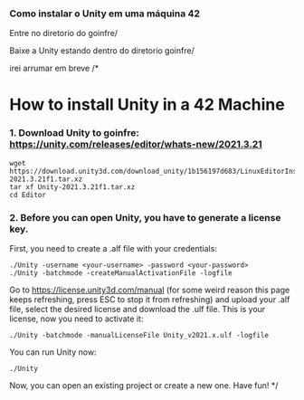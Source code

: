### Como instalar o Unity em uma máquina 42

Entre no diretorio do goinfre/

Baixe a Unity estando dentro do diretorio goinfre/

irei arrumar em breve
/*

# How to install Unity in a 42 Machine

### 1. Download Unity to goinfre: https://unity.com/releases/editor/whats-new/2021.3.21

   ```
   wget https://download.unity3d.com/download_unity/1b156197d683/LinuxEditorInstaller/Unity-2021.3.21f1.tar.xz
   tar xf Unity-2021.3.21f1.tar.xz
   cd Editor
   ```
### 2. Before you can open Unity, you have to generate a license key.

First, you need to create a .alf file with your credentials:
```
./Unity -username <your-username> -password <your-password>
./Unity -batchmode -createManualActivationFile -logfile
```
Go to https://license.unity3d.com/manual (for some weird reason this page keeps refreshing, press ESC to stop it from refreshing) and upload your .alf file, select the desired license and download the .ulf file. This is your license, now you need to activate it:
```
./Unity -batchmode -manualLicenseFile Unity_v2021.x.ulf -logfile
```
You can run Unity now:
```
./Unity 
```
Now, you can open an existing project or create a new one. Have fun!
*/
